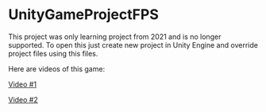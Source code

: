# UnityGameProjectFPS

This project was only learning project from 2021 and is no longer supported.
To open this just create new project in Unity Engine and override project files using this files.

Here are videos of this game:

[Video #1](https://youtu.be/58NdmOGbfo8)

[Video #2](https://youtu.be/RmiW4ff0u58)
